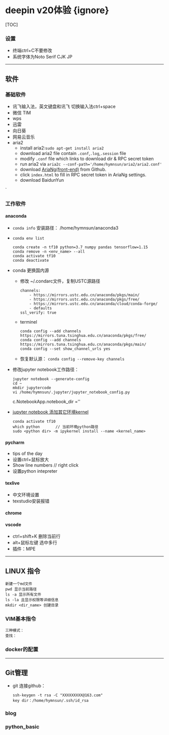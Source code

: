 # deepin v20体验 {ignore}
[TOC]

### 设置
- 终端ctrl+C不要修改
- 系统字体为Noto Serif CJK JP

--------------
## 软件
### 基础软件
- 讯飞输入法，英文键盘和讯飞 切换输入法ctrl+space
- 微信 TIM
- wps
- 迅雷
- 向日葵
- 网易云音乐
- aria2
    - install aria2:`sudo apt-get install aria2`
    - download aria2 file contain `.conf`,`.log`,`.session` file
    - modify `.conf` file which links to download dir & RPC secret token
    - run aria2 via `aria2c --conf-path='/home/hymnsun/aria2/aria2.conf'`
    - download [AriaNg(front-end)](https://github.com/mayswind/AriaNg/releases) from Github.
    - click `index.html` to fill in RPC secret token in AriaNg settings.
    - download BaidunYun 

`
### 工作软件
#### anaconda
- `conda info`
    安装路径： /home/hymnsun/anaconda3
- `conda env list`
    ```    
    conda create -n tf10 python=3.7 numpy pandas tensorflow=1.15
    conda remove -n <env_name> --all
    conda activate tf10
    conda deactivate
    ```
- conda 更换国内源

    - 修改 ~/.condarc文件，复制USTC源路径
        ```
        channels:
            - https://mirrors.ustc.edu.cn/anaconda/pkgs/main/
            - https://mirrors.ustc.edu.cn/anaconda/pkgs/free/
            - https://mirrors.ustc.edu.cn/anaconda/cloud/conda-forge/
            - defaults
        ssl_verify: true
        ```
    - terminel
        ```
        conda config --add channels https://mirrors.tuna.tsinghua.edu.cn/anaconda/pkgs/free/
        conda config --add channels https://mirrors.tuna.tsinghua.edu.cn/anaconda/pkgs/main/
        conda config --set show_channel_urls yes
        ```

    - 恢复默认源：
        `conda config --remove-key channels`

- 修改jupyter notebook工作路径：
    ```
    jupyter notebook --generate-config
    cd ~
    mkdir jupytercode
    vi /home/hymnsun/.jupyter/jupyter_notebook_config.py
    ```
    c.NotebookApp.notebook_dir =''

- [jupyter notebook 添加其它环境kernel](https://blog.csdn.net/wyz6666/article/details/83314761)
    ```
    conda activate tf10
    which python       // 当前环境python路径
    sudo <python dir> -m ipykernel install --name <kernel_name>
    ```

#### pycharm
- tips of the day
- 设置ctrl+鼠标放大
- Show line numbers          // right click 
- 设置python intepreter



#### texlive
- 中文环境设置
- texstudio安装报错

#### chrome
#### vscode
- ctrl+shift+K 删除当前行
- alt+鼠标左键 选中多行
- 插件：MPE
    


        
-------------
## LINUX 指令
    新建一个md文件
    pwd 显示当前路径
    ls -a 显示所有文件
    ls -la 且显示权限等详细信息
    mkdir <dir_name> 创建目录

### VIM基本指令
    三种模式：
    查找：
        

### docker的配置


-------------
## Git管理
- git 连接github：
    ```
    ssh-keygen -t rsa -C "XXXXXXXXX@163.com"
    key dir：/home/hymnsun/.ssh/id_rsa
    ```
### blog

### python_basic